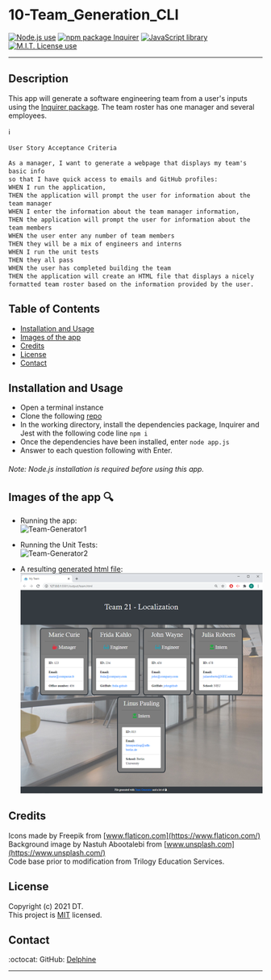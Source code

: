 # 10-Team_Generation_CLI

 <a href="https://img.shields.io/badge/node-v12.19.0-orange?style=plastic"><img alt="Node.js use" src="https://img.shields.io/badge/node-v12.19.0-orange?style=plastic"/></a>
 <a href="https://img.shields.io/badge/npm-Inquirer-red?style=plastic"><img alt="npm package Inquirer" src="https://img.shields.io/badge/npm-Inquirer-red?style=plastic" /></a> 
<a href="https://img.shields.io/badge/js%20Library-Jest-blue?style=plastic"><img alt="JavaScript library" src="https://img.shields.io/badge/js%20Library-Jest-blue?style=plastic"/></a>
 <a href="https://img.shields.io/badge/License-MIT-brightgreen?style=plastic"><img alt="M.I.T. License use" src="https://img.shields.io/badge/License-MIT-brightgreen?style=plastic"/></a>  

---

## Description
This app will generate a software engineering team from a user's inputs using the [Inquirer package](https://www.npmjs.com/package/inquirer). The team roster has one manager and several employees. 

:information_source:  

```
User Story Acceptance Criteria
```
```
As a manager, I want to generate a webpage that displays my team's basic info
so that I have quick access to emails and GitHub profiles:  
WHEN I run the application,
THEN the application will prompt the user for information about the team manager
WHEN I enter the information about the team manager information, 
THEN the application will prompt the user for information about the team members
WHEN the user enter any number of team members
THEN they will be a mix of engineers and interns
WHEN I run the unit tests
THEN they all pass
WHEN the user has completed building the team
THEN the application will create an HTML file that displays a nicely formatted team roster based on the information provided by the user.
```


## Table of Contents  

* [Installation and Usage](#Installation-and-Usage)  
* [Images of the app](#Images-of-the-app-) 
* [Credits](#Credits)  
* [License](#License)  
* [Contact](#Contact) 


## Installation and Usage 
  
- Open a terminal instance  
- Clone the following [repo](https://github.com/Delph-Sunny/10-Team_Generator_CLI)  
- In the working directory, install the dependencies package, Inquirer and Jest with the following code line `npm i`  
- Once the dependencies have been installed, enter `node app.js`  
- Answer to each question following with Enter.   

###### Note: Node.js installation is required before using this app.  


## Images of the app :mag: 

- Running the app:  
![Team-Generator1](./images/snippet1.gif) 

  

- Running the Unit Tests:  
![Team-Generator2](./images/snippet2.gif)  



- A resulting [generated html file](https://delph-sunny.github.io/10-Team_Generator_CLI/output/team.html):  
![Team-Generator3](./images/snippet3.PNG) 

## Credits
 
Icons made by Freepik from [www.flaticon.com](https://www.flaticon.com/)  
Background image by Nastuh Abootalebi from [www.unsplash.com](https://www.unsplash.com/)  
Code base prior to modification from Trilogy Education Services.


## License  

Copyright (c) 2021 DT.  
This project is [MIT](https://choosealicense.com/licenses/mit) licensed.

## Contact  

:octocat:  GitHub: [Delphine](https://github.com/Delph-Sunny)  


---